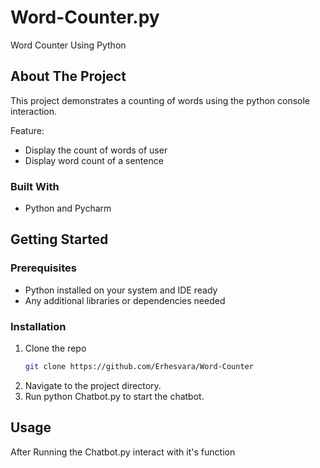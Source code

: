 # Word-Counter.py

Word Counter Using Python

## About The Project

This project demonstrates a counting of words using the python console interaction.

Feature:
* Display the count of words of user
* Display word count of a sentence

### Built With
* Python and Pycharm


## Getting Started

### Prerequisites

* Python installed on your system and IDE ready
* Any additional libraries or dependencies needed

### Installation

1. Clone the repo
   ```sh
   git clone https://github.com/Erhesvara/Word-Counter
   ```
3. Navigate to the project directory.
4. Run python Chatbot.py to start the chatbot.

   
## Usage
After Running the Chatbot.py interact with it's function

